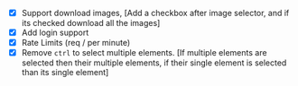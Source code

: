 - [x] Support download images, [Add a checkbox after image selector, and if its checked download all the images]
- [x] Add login support
- [x] Rate Limits (req / per minute)
- [x] Remove `ctrl` to select multiple elements. [If multiple elements are selected then their multiple elements, if their single element is selected than its single element]
